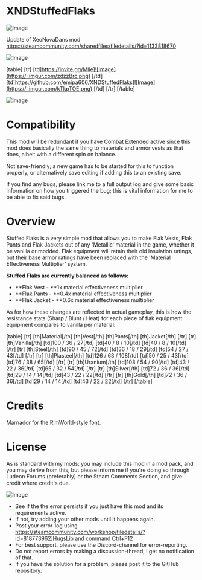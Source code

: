# XNDStuffedFlaks

![Image](https://i.imgur.com/WAEzk68.png)

Update of XeoNovaDans mod
https://steamcommunity.com/sharedfiles/filedetails/?id=1133818670

![Image](https://i.imgur.com/7Gzt3Rg.png)


[table]
	[tr]
		[td]https://invite.gg/Mlie]![Image](https://i.imgur.com/zdzzBrc.png)
[/td]
		[td]https://github.com/emipa606/XNDStuffedFlaks]![Image](https://i.imgur.com/kTkpTOE.png)
[/td]
	[/tr]
[/table]
	
![Image](https://i.imgur.com/NOW7jU1.png)


# **Compatibility**

This mod will be redundant if you have Combat Extended active since this mod does basically the same thing to materials and armor vests as that does, albeit with a different spin on balance.

Not save-friendly; a new game has to be started for this to function properly, or alternatively save editing if adding this to an existing save.

If you find any bugs, please link me to a full output log and give some basic information on how you triggered the bug; this is vital information for me to be able to fix said bugs.

# **Overview**

Stuffed Flaks is a very simple mod that allows you to make Flak Vests, Flak Pants and Flak Jackets out of any &apos;Metallic&apos; material in the game, whether it be vanilla or modded. Flak equipment will retain their old insulation ratings, but their base armor ratings have been replaced with the &apos;Material Effectiveness Multiplier&apos; system.

**Stuffed Flaks are currently balanced as follows:**

- **Flak Vest - **1x material effectiveness multiplier
- **Flak Pants - **0.4x material effectiveness multiplier
- **Flak Jacket - **0.6x material effectiveness multiplier



As for how these changes are reflected in actual gameplay, this is how the resistance stats (Sharp / Blunt / Heat) for each piece of flak equipment equipment compares to vanilla per material:

[table]
[tr]
[th]Material[/th]
[th]Vest[/th]
[th]Pants[/th]
[th]Jacket[/th]
[/tr]
[tr]
[th]Vanilla[/th]
[td]100 / 36 / 27[/td]
[td]40 / 8 / 10[/td]
[td]40 / 8 / 10[/td]
[/tr]
[tr]
[th]Steel[/th]
[td]90 / 45 / 72[/td]
[td]36 / 18 / 29[/td]
[td]54 / 27 / 43[/td]
[/tr]
[tr]
[th]Plasteel[/th]
[td]126 / 63 / 108[/td]
[td]50 / 25 / 43[/td]
[td]76 / 38 / 65[/td]
[/tr]
[tr]
[th]Uranium[/th]
[td]108 / 54 / 90[/td]
[td]43 / 22 / 36[/td]
[td]65 / 32 / 54[/td]
[/tr]
[tr]
[th]Silver[/th]
[td]72 / 36 / 36[/td]
[td]29 / 14 / 14[/td]
[td]43 / 22 / 22[/td]
[/tr]
[tr]
[th]Gold[/th]
[td]72 / 36 / 36[/td]
[td]29 / 14 / 14[/td]
[td]43 / 22 / 22[/td]
[/tr]
[/table]

# **Credits**

Marnador for the RimWorld-style font.

# **License**

As is standard with my mods: you may include this mod in a mod pack, and you may derive from this, but please inform me if you&apos;re doing so through Ludeon Forums (preferably) or the Steam Comments Section, and give credit where credit&apos;s due.


![Image](https://i.imgur.com/Rs6T6cr.png)



-  See if the the error persists if you just have this mod and its requirements active.
-  If not, try adding your other mods until it happens again.
-  Post your error-log using https://steamcommunity.com/workshop/filedetails/?id=818773962]HugsLib and command Ctrl+F12
-  For best support, please use the Discord-channel for error-reporting.
-  Do not report errors by making a discussion-thread, I get no notification of that.
-  If you have the solution for a problem, please post it to the GitHub repository.



